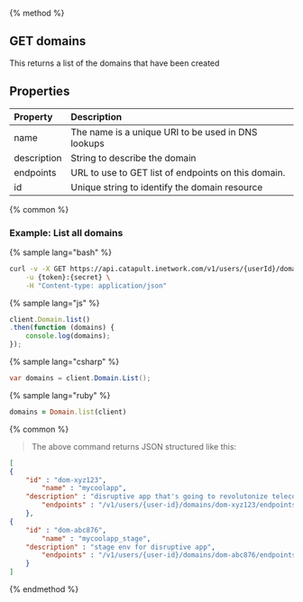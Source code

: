 {% method %}
## GET domains
This returns a list of the domains that have been created

## Properties
| Property    | Description                                         |
|:------------|:----------------------------------------------------|
| name        | The name is a unique URI to be used in DNS lookups  |
| description | String to describe the domain                       |
| endpoints   | URL to use to GET list of endpoints on this domain. |
| id          | Unique string to identify the domain resource       |

{% common %}
### Example: List all domains

{% sample lang="bash" %}
```bash
curl -v -X GET https://api.catapult.inetwork.com/v1/users/{userId}/domains \
	-u {token}:{secret} \
	-H "Content-type: application/json"
```

{% sample lang="js" %}
```js
client.Domain.list()
.then(function (domains) {
	console.log(domains);
});
```

{% sample lang="csharp" %}
```csharp
var domains = client.Domain.List();
```

{% sample lang="ruby" %}
```ruby
domains = Domain.list(client)
```
{% common %}
> The above command returns JSON structured like this:

```json
[
{
	"id" : "dom-xyz123",
		"name" : "mycoolapp",
	"description" : "disruptive app that's going to revolutonize telecom",
		"endpoints" : "/v1/users/{user-id}/domains/dom-xyz123/endpoints"
	},
{
	"id" : "dom-abc876",
		"name" : "mycoolapp_stage",
	"description" : "stage env for disruptive app",
		"endpoints" : "/v1/users/{user-id}/domains/dom-abc876/endpoints"
	}
]
```
{% endmethod %}
